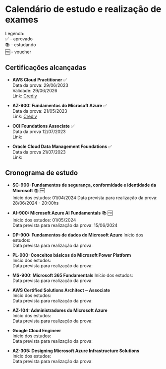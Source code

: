 # Calendário de estudo e realização de exames

Legenda:  
✅ - aprovado  
📚 - estudando  
🆓 - voucher

## Certificações alcançadas
- **AWS Cloud Practitioner** ✅  
Data da prova: 29/06/2023  
Validade: 29/06/2026  
Link: [Credly](https://www.credly.com/badges/07986551-e524-4d0e-b905-8407432526a8/public_url)

- **AZ-900: Fundamentos do Microsoft Azure** ✅  
Data da prova: 21/05/2023  
Link: [Credly](https://www.credly.com/earner/earned/badge/bfc8ea4f-435c-4c85-8424-bcfe2bf1bfd7)

- **OCI Foundations Associate** ✅    
Data da prova 12/07/2023  
Link: 

- **Oracle Cloud Data Management Foundations** ✅    
Data da prova 21/07/2023  
Link: 


## Cronograma de estudo  
- **SC-900: Fundamentos de segurança, conformidade e identidade da Microsoft** 📚 🆓   
Início dos estudos: 01/04/2024
Data prevista para realização da prova: 28/06/2024 - 20:00hs

- **AI-900: Microsoft Azure AI Fundamentals** 📚 🆓  
Início dos estudos: 01/05/2024  
Data prevista para realização da prova: 15/06/2024   

- **DP-900: Fundamentos de dados do Microsoft Azure** 
Início dos estudos:  
Data prevista para realização da prova:   

- **PL-900: Conceitos básicos do Microsoft Power Platform**  
Início dos estudos:    
Data prevista para realização da prova:  

- **MS-900: Microsoft 365 Fundamentals**
Início dos estudos:  
Data prevista para realização da prova:    
  
- **AWS Certified Solutions Architect ‒ Associate**  
Início dos estudos:   
Data prevista para realização da prova:  

- **AZ-104: Administradores do Microsoft Azure**  
Início dos estudos:   
Data prevista para realização da prova:  

- **Google Cloud Engineer**  
Início dos estudos:   
Data prevista para realização da prova:  

- **AZ-305: Designing Microsoft Azure Infrastructure Solutions**  
Início dos estudos:  
Data prevista para realização da prova:  


